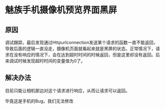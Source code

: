# 魅族手机摄像机预览界面黑屏



## 原因
调试跟踪，最后发现通过Httpurlconnection发送某个请求的函数一直不能返回，导致后面的逻辑一直没走，摄像机页面就看起来就是黑屏的状态。正常情况下，请求在没有响应的情况下，会在达到超时时间的时候返回，但是这里却没有返回。后来调试时候发现超时时间的变量值为0了。

## 解决办法
目前只能让相机那边对这个请求进行响应，从而让请求可以返回。

毕竟这是手机的Bug，我们无法修改




